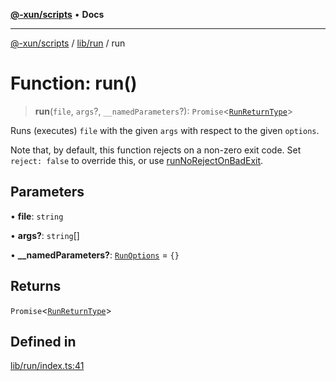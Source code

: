 [**@-xun/scripts**](../../../README.md) • **Docs**

***

[@-xun/scripts](../../../README.md) / [lib/run](../README.md) / run

# Function: run()

> **run**(`file`, `args`?, `__namedParameters`?): `Promise`\<[`RunReturnType`](../type-aliases/RunReturnType.md)\>

Runs (executes) `file` with the given `args` with respect to the given
`options`.

Note that, by default, this function rejects on a non-zero exit code.
Set `reject: false` to override this, or use [runNoRejectOnBadExit](runNoRejectOnBadExit.md).

## Parameters

• **file**: `string`

• **args?**: `string`[]

• **\_\_namedParameters?**: [`RunOptions`](../type-aliases/RunOptions.md) = `{}`

## Returns

`Promise`\<[`RunReturnType`](../type-aliases/RunReturnType.md)\>

## Defined in

[lib/run/index.ts:41](https://github.com/Xunnamius/xscripts/blob/154567d6fca3f6cf244137e710b029af872e1d9e/lib/run/index.ts#L41)
